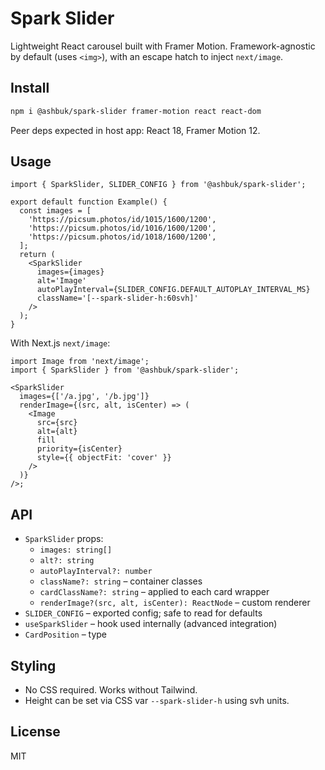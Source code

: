 # Spark Slider

Lightweight React carousel built with Framer Motion. Framework-agnostic by default (uses `<img>`), with an escape hatch to inject `next/image`.

## Install

```bash
npm i @ashbuk/spark-slider framer-motion react react-dom
```

Peer deps expected in host app: React 18, Framer Motion 12.

## Usage

```tsx
import { SparkSlider, SLIDER_CONFIG } from '@ashbuk/spark-slider';

export default function Example() {
  const images = [
    'https://picsum.photos/id/1015/1600/1200',
    'https://picsum.photos/id/1016/1600/1200',
    'https://picsum.photos/id/1018/1600/1200',
  ];
  return (
    <SparkSlider
      images={images}
      alt='Image'
      autoPlayInterval={SLIDER_CONFIG.DEFAULT_AUTOPLAY_INTERVAL_MS}
      className='[--spark-slider-h:60svh]'
    />
  );
}
```

With Next.js `next/image`:

```tsx
import Image from 'next/image';
import { SparkSlider } from '@ashbuk/spark-slider';

<SparkSlider
  images={['/a.jpg', '/b.jpg']}
  renderImage={(src, alt, isCenter) => (
    <Image
      src={src}
      alt={alt}
      fill
      priority={isCenter}
      style={{ objectFit: 'cover' }}
    />
  )}
/>;
```

## API

- `SparkSlider` props:
  - `images: string[]`
  - `alt?: string`
  - `autoPlayInterval?: number`
  - `className?: string` – container classes
  - `cardClassName?: string` – applied to each card wrapper
  - `renderImage?(src, alt, isCenter): ReactNode` – custom renderer
- `SLIDER_CONFIG` – exported config; safe to read for defaults
- `useSparkSlider` – hook used internally (advanced integration)
- `CardPosition` – type

## Styling

- No CSS required. Works without Tailwind.
- Height can be set via CSS var `--spark-slider-h` using svh units.

## License

MIT
